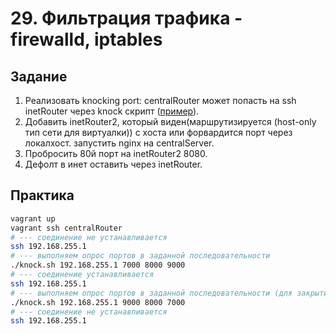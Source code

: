 # 29. Фильтрация трафика - firewalld, iptables 

## Задание

1. Реализовать knocking port: centralRouter может попасть на ssh inetRouter через knock скрипт 
([пример](https://wiki.archlinux.org/title/Port_knocking)).
2. Добавить inetRouter2, который виден(маршрутизируется (host-only тип сети для виртуалки)) с хоста или форвардится порт через локалхост.
запустить nginx на centralServer.
3. Пробросить 80й порт на inetRouter2 8080.
4. Дефолт в инет оставить через inetRouter.

## Практика

```bash
vagrant up
vagrant ssh centralRouter
# --- соединение не устанавливается
ssh 192.168.255.1
# --- выполняем опрос портов в заданной последовательности
./knock.sh 192.168.255.1 7000 8000 9000
# --- соединение устанавливается
ssh 192.168.255.1
# --- выполняем опрос портов в заданной последовательности (для закрытия порта)
./knock.sh 192.168.255.1 9000 8000 7000
# --- соединение не устанавливается
ssh 192.168.255.1
```
